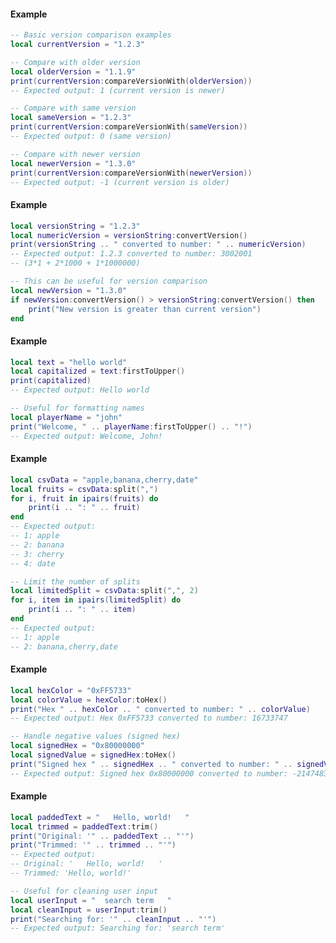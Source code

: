 <!-- #region shared|string:compareVersionWith -->
#### Example
```lua
-- Basic version comparison examples
local currentVersion = "1.2.3"

-- Compare with older version
local olderVersion = "1.1.9"
print(currentVersion:compareVersionWith(olderVersion))
-- Expected output: 1 (current version is newer)

-- Compare with same version
local sameVersion = "1.2.3"
print(currentVersion:compareVersionWith(sameVersion))
-- Expected output: 0 (same version)

-- Compare with newer version
local newerVersion = "1.3.0"
print(currentVersion:compareVersionWith(newerVersion))
-- Expected output: -1 (current version is older)

```
<!-- #endregion shared|string:compareVersionWith -->


<!-- #region shared|string:convertVersion -->
#### Example
```lua
local versionString = "1.2.3"
local numericVersion = versionString:convertVersion()
print(versionString .. " converted to number: " .. numericVersion)
-- Expected output: 1.2.3 converted to number: 3002001
-- (3*1 + 2*1000 + 1*1000000)

-- This can be useful for version comparison
local newVersion = "1.3.0"
if newVersion:convertVersion() > versionString:convertVersion() then
    print("New version is greater than current version")
end

```
<!-- #endregion shared|string:convertVersion -->


<!-- #region shared|string:firstToUpper -->
#### Example
```lua
local text = "hello world"
local capitalized = text:firstToUpper()
print(capitalized)
-- Expected output: Hello world

-- Useful for formatting names
local playerName = "john"
print("Welcome, " .. playerName:firstToUpper() .. "!")
-- Expected output: Welcome, John!

```
<!-- #endregion shared|string:firstToUpper -->


<!-- #region shared|string:split -->
#### Example
```lua
local csvData = "apple,banana,cherry,date"
local fruits = csvData:split(",")
for i, fruit in ipairs(fruits) do
    print(i .. ": " .. fruit)
end
-- Expected output:
-- 1: apple
-- 2: banana
-- 3: cherry
-- 4: date

-- Limit the number of splits
local limitedSplit = csvData:split(",", 2)
for i, item in ipairs(limitedSplit) do
    print(i .. ": " .. item)
end
-- Expected output:
-- 1: apple
-- 2: banana,cherry,date

```
<!-- #endregion shared|string:split -->


<!-- #region shared|string:toHex -->
#### Example
```lua
local hexColor = "0xFF5733"
local colorValue = hexColor:toHex()
print("Hex " .. hexColor .. " converted to number: " .. colorValue)
-- Expected output: Hex 0xFF5733 converted to number: 16733747

-- Handle negative values (signed hex)
local signedHex = "0x80000000"
local signedValue = signedHex:toHex()
print("Signed hex " .. signedHex .. " converted to number: " .. signedValue)
-- Expected output: Signed hex 0x80000000 converted to number: -2147483648

```
<!-- #endregion shared|string:toHex -->


<!-- #region shared|string:trim -->
#### Example
```lua
local paddedText = "   Hello, world!   "
local trimmed = paddedText:trim()
print("Original: '" .. paddedText .. "'")
print("Trimmed: '" .. trimmed .. "'")
-- Expected output:
-- Original: '   Hello, world!   '
-- Trimmed: 'Hello, world!'

-- Useful for cleaning user input
local userInput = "  search term   "
local cleanInput = userInput:trim()
print("Searching for: '" .. cleanInput .. "'")
-- Expected output: Searching for: 'search term'

```
<!-- #endregion shared|string:trim -->